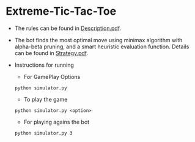 # Extreme-Tic-Tac-Toe

* The rules can be found in [Description.pdf](../master/Description.pdf).

* The bot finds the most optimal move using minimax algorithm with alpha-beta pruning, and a smart heuristic evaluation function. Details can be found in [Strategy.pdf](../master/Strategy.pdf).
* Instructions for running
  * For GamePlay Options
  ```
  python simulator.py
  ```
  * To play the game
   ```
   python simulator.py <option>
  ```
     * For playing agains the bot

  ```
  python simulator.py 3  
  ```
